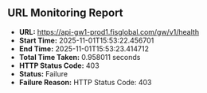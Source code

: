 ## URL Monitoring Report

- **URL:** https://api-gw1-prod1.fisglobal.com/gw/v1/health
- **Start Time:** 2025-11-01T15:53:22.456701
- **End Time:** 2025-11-01T15:53:23.414712
- **Total Time Taken:** 0.958011 seconds
- **HTTP Status Code:** 403
- **Status:** Failure
- **Failure Reason:** HTTP Status Code: 403
